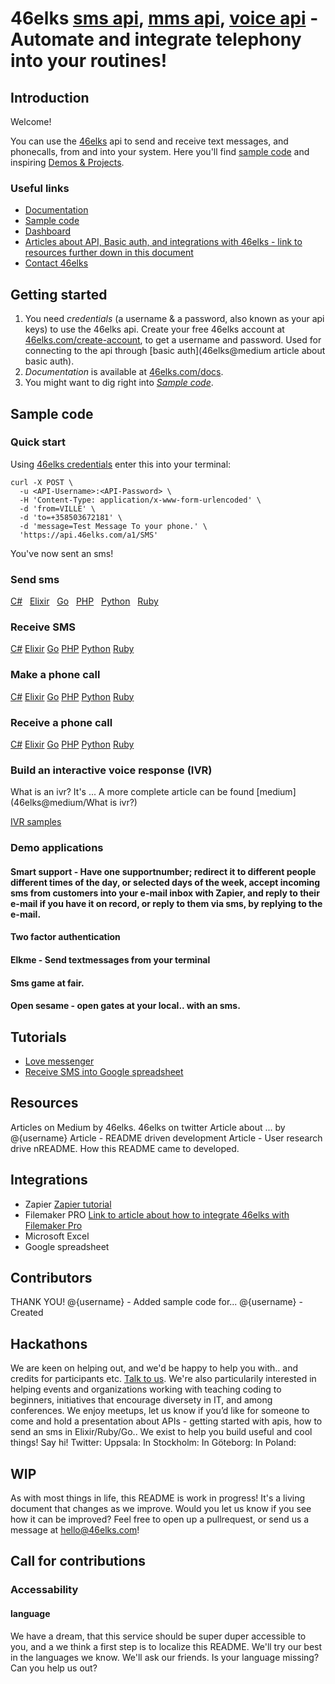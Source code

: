 # 46elks [sms api](https://46elks.com), [mms api](https://46elks.com), [voice api](https://46elks.com/link-to-details-about-voice) - Automate and integrate telephony into your routines!

## Introduction

Welcome!

You can use the [46elks](https://www.46elks.com) api to send and receive text messages, and phonecalls, from and into your system. Here you'll find [sample code]() and inspiring [Demos & Projects]().

### Useful links

  * [Documentation](https://www.46elks.com/api-docs#introduction)
  * [Sample code](https://github.com/littlekid/testing-learning-to-create-a-good-getting-started-and-readme/tree/master/samples)
  * [Dashboard](http://dashboard.46elks.com/)
  * [Articles about API, Basic auth, and integrations with 46elks - link to resources further down in this document](46elks@medium) 
  * [Contact 46elks](46elks.com/help#contact)

## Getting started

1. You need *credentials* (a username & a password, also known as your api keys) to use the 46elks api. Create your free 46elks account at [46elks.com/create-account](https://www.46elks.com/create-account), to get a username and password. Used for connecting to the api through [basic auth](46elks@medium article about basic auth).
2. *Documentation* is available at [46elks.com/docs](https://46elks.com/docs).
3. You might want to dig right into *[Sample code](https://github.com/littlekid/testing-learning-to-create-a-good-getting-started-and-readme/tree/master/samples)*.

## Sample code

### Quick start
Using [46elks credentials]() enter this into your terminal:
```
curl -X POST \
  -u <API-Username>:<API-Password> \
  -H 'Content-Type: application/x-www-form-urlencoded' \
  -d 'from=VILLE' \
  -d 'to=+358503672181' \
  -d 'message=Test Message To your phone.' \
  'https://api.46elks.com/a1/SMS' 
``` 

You've now sent an sms!




### Send sms

[C#](https://github.com/46elks-getting-started/tree/master/code%20samples/C%23/send-sms) &nbsp;
[Elixir](https://github.com/46elks-getting-started/tree/master/code%20samples/elixir)  &nbsp;
[Go](https://github.com/46elks-getting-started/tree/master/code%20samples/go)  &nbsp;
[PHP](https://github.com/46elks-getting-started/tree/master/code%20samples/php)  &nbsp;
[Python](https://github.com/46elks-getting-started/tree/master/code%20samples/py) &nbsp;
[Ruby](https://github.com/46elks-getting-started/tree/master/code%20samples/ruby)

### Receive SMS

[C#](https://github.com/46elks-getting-started/tree/master/code%20samples/C%23/receive-sms)
[Elixir](https://github.com/46elks-getting-started/tree/master/code%20samples/elixir/receive-sms)
[Go](https://github.com/46elks-getting-started/tree/master/code%20samples/go)
[PHP](https://github.com/46elks-getting-started/tree/master/code%20samples/php)
[Python](https://github.com/46elks-getting-started/tree/master/code%20samples/py)
[Ruby](https://github.com/46elks-getting-started/tree/master/code%20samples/ruby)


### Make a phone call

[C#](https://github.com/46elks-getting-started/tree/master/code%20samples/C%23/receive-sms)
[Elixir](https://github.com/46elks-getting-started/tree/master/code%20samples/elixir/receive-sms)
[Go](https://github.com/46elks-getting-started/tree/master/code%20samples/go)
[PHP](https://github.com/46elks-getting-started/tree/master/code%20samples/php)
[Python](https://github.com/46elks-getting-started/tree/master/code%20samples/py)
[Ruby](https://github.com/46elks-getting-started/tree/master/code%20samples/ruby)


### Receive a phone call

[C#](https://github.com/46elks-getting-started/tree/master/code%20samples/C%23/receive-sms)
[Elixir](https://github.com/46elks-getting-started/tree/master/code%20samples/elixir/receive-sms)
[Go](https://github.com/46elks-getting-started/tree/master/code%20samples/go)
[PHP](https://github.com/46elks-getting-started/tree/master/code%20samples/php)
[Python](https://github.com/46elks-getting-started/tree/master/code%20samples/py)
[Ruby](https://github.com/46elks-getting-started/tree/master/code%20samples/ruby)

### Build an interactive voice response (IVR)

What is an ivr? It's ... A more complete article can be found [medium](46elks@medium/What is ivr?)

[IVR samples](https://github.com/littlekid/testing-learning-to-create-a-good-getting-started-and-readme/tree/master/code%20samples/Voice%20-%20IVR%20-%20interactive%20voice%20menues)



### Demo applications

#### Smart support - Have one supportnumber; redirect it to different people different times of the day, or selected days of the week, accept incoming sms from customers into your e-mail inbox with Zapier, and reply to their e-mail if you have it on record, or reply to them via sms, by replying to the e-mail.

#### Two factor authentication

#### Elkme - Send textmessages from your terminal

#### Sms game at fair.

#### Open sesame - open gates at your local..  with an sms.

## Tutorials

* [Love messenger](https://github.com/gish/love-messenger)
* [Receive SMS into Google spreadsheet](https://medium.com/@46elks/receive-sms-into-google-spreadsheet-435b51393493#.9ku01h462)

## Resources
Articles on Medium by 46elks.
46elks on twitter
Article about ... by @{username}
Article - README driven development
Article - User research drive nREADME. How this README came to developed.
  
## Integrations
  * Zapier [Zapier tutorial](http...)
  * Filemaker PRO [Link to article about how to integrate 46elks with Filemaker Pro]()
  * Microsoft Excel
  * Google spreadsheet

## Contributors
  THANK YOU!
  @{username} - Added sample code for...
  @{username} - Created
  
## Hackathons
  We are keen on helping out, and we'd be happy to help you with.. and credits for participants etc. [Talk to us](mailto:hello@46elks.com). We're also particularily interested in helping events and organizations working with teaching coding to beginners, initiatives that encourage diversety in IT, and among conferences. We enjoy meetups, let us know if you’d like for someone to come and hold a presentation about APIs - getting started with apis, how to send an sms in Elixir/Ruby/Go..  We exist to help you build useful and cool things!
  Say hi! Twitter: Uppsala: In Stockholm: In Göteborg: In Poland:

## WIP
As with most things in life, this README is work in progress! It's a living document that changes as we improve.
Would you let us know if you see how it can be improved?
Feel free to open up a pullrequest, or send us a message at hello@46elks.com!

## Call for contributions

### Accessability 

#### language

We have a dream, that this service should be super duper accessible to you, and a we think a first step is to localize this README. We'll try our best in the languages we know. We'll ask our friends. Is your language missing? Can you help us out?
